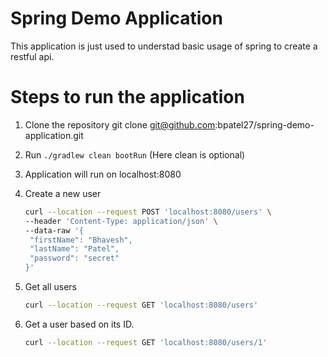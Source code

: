 # Spring Demo Application
This application is just used to understad basic usage of spring to create a restful api.

# Steps to run the application
1) Clone the repository git clone git@github.com:bpatel27/spring-demo-application.git
2) Run `./gradlew clean bootRun` (Here clean is optional)
3) Application will run on localhost:8080
4) Create a new user

     ```bash
     curl --location --request POST 'localhost:8080/users' \
    --header 'Content-Type: application/json' \
    --data-raw '{
      "firstName": "Bhavesh",
      "lastName": "Patel",
      "password": "secret"
    }'
     ```
     
 5) Get all users

     ```bash
     curl --location --request GET 'localhost:8080/users'
     ```
     
          
 6) Get a user based on its ID.

     ```bash
     curl --location --request GET 'localhost:8080/users/1'
     ```
